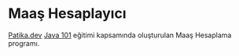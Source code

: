 # Maaş Hesaplayıcı
[Patika.dev](https://www.patika.dev) [Java 101](https://app.patika.dev/courses/java101) eğitimi kapsamında oluşturulan Maaş Hesaplama programı.
